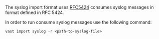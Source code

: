 The syslog import format uses [RFC5424](https://tools.ietf.org/html/rfc5424) consumes syslog messages in format defined in RFC 5424. 

In order to run consume syslog messages use the following command:

```
vast import syslog -r <path-to-syslog-file>
